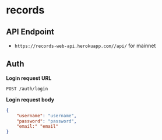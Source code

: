 # records

## API Endpoint
* `https://records-web-api.herokuapp.com//api/` for mainnet

## Auth 
**Login request URL**
```
POST /auth/login
```

**Login request body**
```json 
{
    "username": "username",
    "password": "password",
    "email:" "email"
}
```



 
